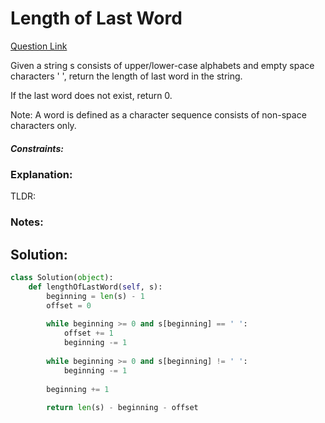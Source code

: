 # Length of Last Word  

[Question Link](https://leetcode.com/problems/length-of-last-word/)  

Given a string s consists of upper/lower-case alphabets and empty space characters ' ', return the length of last word in the string.  

If the last word does not exist, return 0.  

Note: A word is defined as a character sequence consists of non-space characters only.  

##### Constraints:

### Explanation:
TLDR: 

### Notes:


## Solution:
```Python
class Solution(object):
    def lengthOfLastWord(self, s):
        beginning = len(s) - 1
        offset = 0
        
        while beginning >= 0 and s[beginning] == ' ':
            offset += 1
            beginning -= 1
        
        while beginning >= 0 and s[beginning] != ' ':
            beginning -= 1
            
        beginning += 1
        
        return len(s) - beginning - offset
```